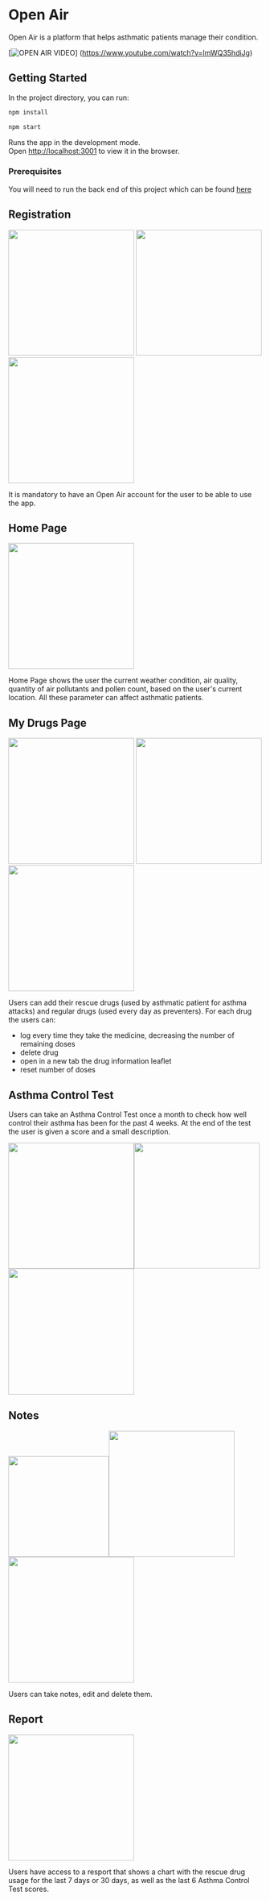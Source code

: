 # Open Air 

Open Air is a platform that helps asthmatic patients manage their condition.

[![OPEN AIR VIDEO](https://img.youtube.com/vi/ImWQ35hdiJg/0.jpg)]
(https://www.youtube.com/watch?v=ImWQ35hdiJg)

## Getting Started

In the project directory, you can run:

```bash
npm install

npm start
```

Runs the app in the development mode.<br />
Open [http://localhost:3001](http://localhost:3001) to view it in the browser.

### Prerequisites

You will need to run the back end of this project which can be found [here](https://github.com/anamecia/mod-5-project-back-end)

## Registration

<img src='./images-readme/landing-page.png' width='250'/> <img src='./images-readme/sign-up-page.png' width='250'/> <img src='./images-readme/sign-in-page.png' width='250'/>

It is mandatory to have an Open Air account for the user to be able to use the app. 

## Home Page 

<img src='./images-readme/home-page.png' width='250'/>

Home Page shows the user the current weather condition, air quality, quantity of air pollutants and pollen count, based on the user's current location. All these parameter can affect asthmatic patients. 

## My Drugs Page

<img src='./images-readme/my-drugs-page.png' width='250'/> <img src='./images-readme/my-drugs-details.png' width='250'/><img src='./images-readme/my-drugs-search.png' width='250'/>

Users can add their rescue drugs (used by asthmatic patient for asthma attacks) and regular drugs (used every day as preventers).
For each drug the users can:
- log every time they take the medicine, decreasing the number of remaining doses
- delete drug
- open in a new tab the drug information leaflet
- reset number of doses

## Asthma Control Test 

Users can take an Asthma Control Test once a month to check how well control their asthma has been for the past 4 weeks. At the end of the test the user is given a score and a small description.

<img src='./images-readme/atc-page-start.png' width='250'/><img src='./images-readme/atc-page-question.png' width='250'/><img src='./images-readme/atc-page-result.png' width='250'/>

## Notes

<img src='./images-readme/notes-page.png' width='200'/><img src='./images-readme/notes-page-add.png' width='250'/><img src='./images-readme/notes-page-details.png' width='250'/>

Users can take notes, edit and delete them.

## Report

<img src='./images-readme/report-page.png' width='250'/>

Users have access to a resport that shows a chart with the rescue drug usage for the last 7 days or 30 days, as well as the last 6 Asthma Control Test scores.










